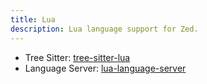 ```yaml
---
title: Lua
description: Lua language support for Zed.
---
```


- Tree Sitter: [tree-sitter-lua](https://github.com/MunifTanjim/tree-sitter-lua)
- Language Server: [lua-language-server](https://github.com/LuaLS/lua-language-server)
